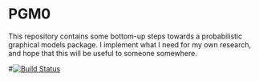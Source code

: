 # PGM0

This repository contains some bottom-up steps towards a probabilistic graphical models
package. I implement what I need for my own research, and hope that this will be useful to
someone somewhere.

#[![Build Status](https://travis-ci.org/micklat/PGM0.jl.svg)](https://travis-ci.org/micklat/PGM0.jl)
